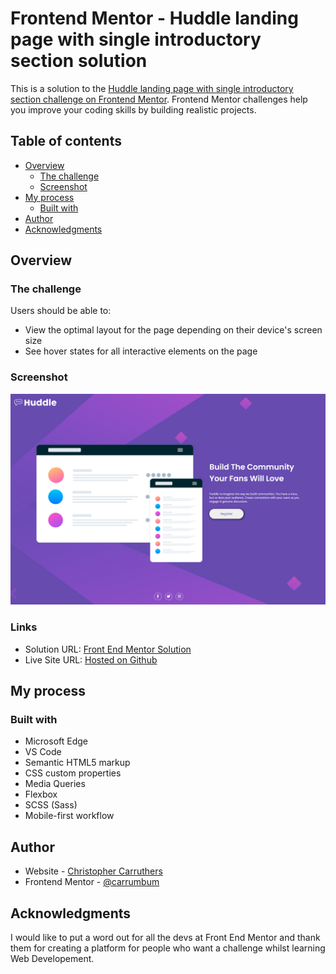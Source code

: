 # Frontend Mentor - Huddle landing page with single introductory section solution

This is a solution to the [Huddle landing page with single introductory section challenge on Frontend Mentor](https://www.frontendmentor.io/challenges/huddle-landing-page-with-a-single-introductory-section-B_2Wvxgi0). Frontend Mentor challenges help you improve your coding skills by building realistic projects.

## Table of contents

- [Overview](#overview)
  - [The challenge](#the-challenge)
  - [Screenshot](#screenshot)
- [My process](#my-process)
  - [Built with](#built-with)
- [Author](#author)
- [Acknowledgments](#acknowledgments)

## Overview

### The challenge

Users should be able to:

- View the optimal layout for the page depending on their device's screen size
- See hover states for all interactive elements on the page

### Screenshot

![](./images/Screenshot.png)

### Links

- Solution URL: [Front End Mentor Solution](https://www.frontendmentor.io/solutions/huddlelandingpagewithsingleintroductorysectionmaster-0RXqqfszd)
- Live Site URL: [Hosted on Github](https://chris971991.github.io/huddle-landing-page-with-single-introductory-section-master/)

## My process

### Built with

- Microsoft Edge
- VS Code
- Semantic HTML5 markup
- CSS custom properties
- Media Queries
- Flexbox
- SCSS (Sass)
- Mobile-first workflow

## Author

- Website - [Christopher Carruthers](https://github.com/Chris971991)
- Frontend Mentor - [@carrumbum](https://www.frontendmentor.io/profile/carrumbum)

## Acknowledgments

I would like to put a word out for all the devs at Front End Mentor and thank them for creating a platform for people who want a challenge whilst learning Web Developement.
